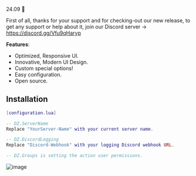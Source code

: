 24.09 👏

First of all, thanks for your support and for checking-out our new release, to get any support or help about it, join our Discord server -> https://discord.gg/Vfu9qHaryp

**Features**:
- Optimized, Responsive UI.
- Innovative, Modern UI Design.
- Custom special options!
- Easy configuration.
- Open source.

## Installation
```lua
[configuration.lua]

-- DZ.ServerName
Replace "YourServer-Name" with your current server name.

-- DZ.DiscordLogging
Replace "Discord-Webhook" with your logging Discord webhook URL.

-- DZ.Groups is setting the action user permissions.
```

![image](https://user-images.githubusercontent.com/81599998/134503842-af256ca5-c543-44df-8551-658cefea3abd.png)
